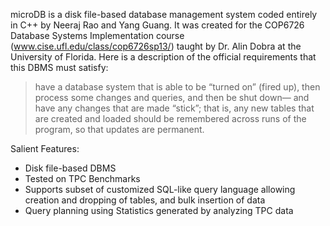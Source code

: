 microDB is a disk file-based database management system coded entirely in C++ by Neeraj Rao and Yang Guang. It was created for the COP6726 Database Systems Implementation course (www.cise.ufl.edu/class/cop6726sp13/) taught by Dr. Alin Dobra at the University of Florida. Here is a description of the official requirements that this DBMS must satisfy:

> have a database system that is able to be “turned on” (fired up), then process some changes and queries, and then be shut down— and have any changes that are made “stick”; that is, any new tables that are created and loaded should be remembered across runs of the program, so that updates are permanent.

Salient Features:

* Disk file-based DBMS
* Tested on TPC Benchmarks
* Supports subset of customized SQL-like query language allowing creation and dropping of tables, and bulk insertion of data
* Query planning using Statistics generated by analyzing TPC data
